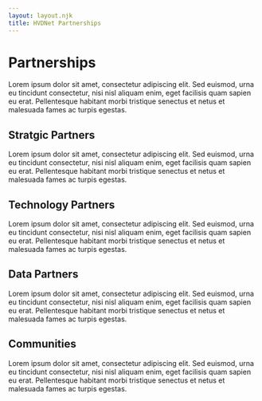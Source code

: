 ```yaml
---
layout: layout.njk
title: HVDNet Partnerships
---
```


# Partnerships

Lorem ipsum dolor sit amet, consectetur adipiscing elit. Sed euismod, urna eu tincidunt consectetur, nisi nisl aliquam enim, eget facilisis quam sapien eu erat. Pellentesque habitant morbi tristique senectus et netus et malesuada fames ac turpis egestas.

## Stratgic Partners

Lorem ipsum dolor sit amet, consectetur adipiscing elit. Sed euismod, urna eu tincidunt consectetur, nisi nisl aliquam enim, eget facilisis quam sapien eu erat. Pellentesque habitant morbi tristique senectus et netus et malesuada fames ac turpis egestas.

## Technology Partners
Lorem ipsum dolor sit amet, consectetur adipiscing elit. Sed euismod, urna eu tincidunt consectetur, nisi nisl aliquam enim, eget facilisis quam sapien eu erat. Pellentesque habitant morbi tristique senectus et netus et malesuada fames ac turpis egestas.

## Data Partners

Lorem ipsum dolor sit amet, consectetur adipiscing elit. Sed euismod, urna eu tincidunt consectetur, nisi nisl aliquam enim, eget facilisis quam sapien eu erat. Pellentesque habitant morbi tristique senectus et netus et malesuada fames ac turpis egestas.

## Communities

Lorem ipsum dolor sit amet, consectetur adipiscing elit. Sed euismod, urna eu tincidunt consectetur, nisi nisl aliquam enim, eget facilisis quam sapien eu erat. Pellentesque habitant morbi tristique senectus et netus et malesuada fames ac turpis egestas.

